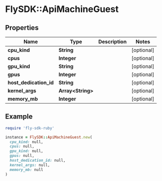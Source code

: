 # FlySDK::ApiMachineGuest

## Properties

| Name | Type | Description | Notes |
| ---- | ---- | ----------- | ----- |
| **cpu_kind** | **String** |  | [optional] |
| **cpus** | **Integer** |  | [optional] |
| **gpu_kind** | **String** |  | [optional] |
| **gpus** | **Integer** |  | [optional] |
| **host_dedication_id** | **String** |  | [optional] |
| **kernel_args** | **Array&lt;String&gt;** |  | [optional] |
| **memory_mb** | **Integer** |  | [optional] |

## Example

```ruby
require 'fly-sdk-ruby'

instance = FlySDK::ApiMachineGuest.new(
  cpu_kind: null,
  cpus: null,
  gpu_kind: null,
  gpus: null,
  host_dedication_id: null,
  kernel_args: null,
  memory_mb: null
)
```

